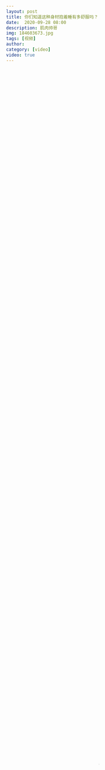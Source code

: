 ```yaml
---
layout: post
title: 你们知道这种身材抱着睡有多舒服吗？
date:  2020-09-28 08:00
description: 肌肉帅哥
img: 184603673.jpg
tags: [视频]
author: 
category: [video]
video: true
---
```

<video controls loop preload="auto" poster="/assets/img/184603673.jpg" width="100%" height="100%" src="https://oss.xnan.top/oneindex/%E5%B8%85%E5%93%A5%E8%A7%86%E9%A2%91/%E4%BD%A0%E4%BB%AC%E7%9F%A5%E9%81%93%E8%BF%99%E7%A7%8D%E8%BA%AB%E6%9D%90%E6%8A%B1%E7%9D%80%E7%9D%A1%E6%9C%89%E5%A4%9A%E8%88%92%E6%9C%8D%E5%90%97%EF%BC%9F.mp4"></video>
